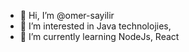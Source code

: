 - 👋 Hi, I’m @omer-sayilir
- 👀 I’m interested in Java technolojies, 
- 🌱 I’m currently learning NodeJs, React 


<!---
omer-sayilir/omer-sayilir is a ✨ special ✨ repository because its `README.md` (this file) appears on your GitHub profile.
You can click the Preview link to take a look at your changes.
--->
